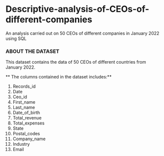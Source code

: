 # Descriptive-analysis-of-CEOs-of-different-companies
An analysis carried out on 50 CEOs of different companies in January 2022 using SQL


### ABOUT THE DATASET
This dataset contains the data of 50 CEOs of different countries from January 2022.


** The columns contained in the dataset includes:**
1. Records_id
2. Date
3. Ceo_id
4. First_name
5. Last_name
6. Date_of_birth
7. Total_revenue
8. Total_expenses
9. State
10. Postal_codes
11. Company_name
12. Industry
13. Email
